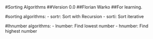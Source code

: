#Sorting Algorithms
##Version 0.0
##Florian Warko
##For learning.

#sorting algorithms:
    - sortr: Sort with Recursion
    - sorti: Sort iterative

#lhnumber algorithms:
    - lnumber: Find lowest number
    - hnumber: Find highest number